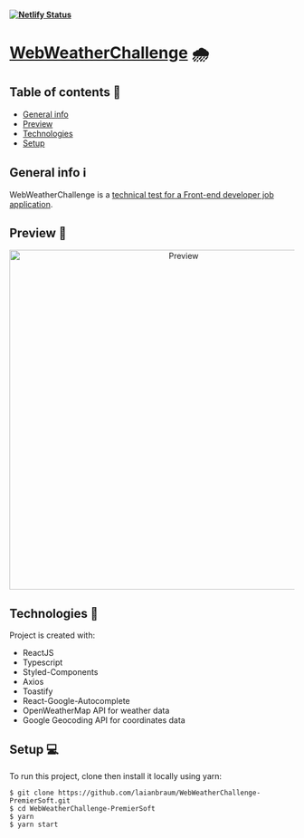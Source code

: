 #### [![Netlify Status](https://api.netlify.com/api/v1/badges/d0273623-b303-4714-8d30-887ed5da3bbf/deploy-status)](https://webweatherchallenge.netlify.app/)

# [WebWeatherChallenge](https://webweatherchallenge.netlify.app/) 🌧️

## Table of contents :bookmark_tabs: 
* [General info](#general-info)
* [Preview](#preview)
* [Technologies](#technologies)
* [Setup](#setup)


## General info :information_source:
WebWeatherChallenge is a [technical test for a Front-end developer job application](./TODO.README.md#premierSoft-weather).
	
## Preview :movie_camera:
<p align="center">   
  <img src="https://ik.imagekit.io/omw7s2bi2wq/webweatherchallenge-preview_W5Z7qPpZm.gif" alt="Preview" width="600px" />
</p>

## Technologies 🚀
Project is created with:
* ReactJS
* Typescript
* Styled-Components
* Axios
* Toastify
* React-Google-Autocomplete
* OpenWeatherMap API for weather data
* Google Geocoding API for coordinates data

	
## Setup :computer:

To run this project, clone then install it locally using yarn:

```
$ git clone https://github.com/laianbraum/WebWeatherChallenge-PremierSoft.git
$ cd WebWeatherChallenge-PremierSoft
$ yarn
$ yarn start
```
